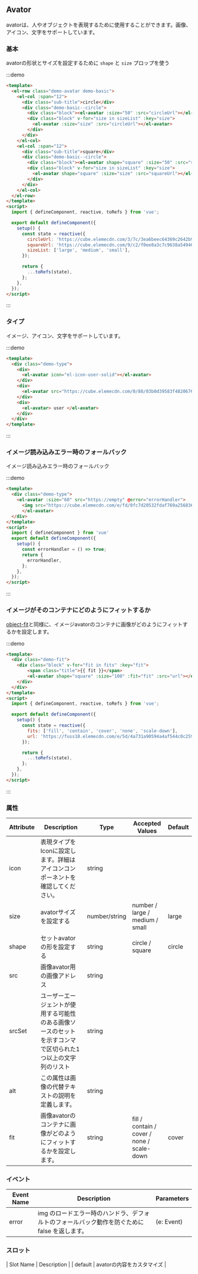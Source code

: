 ## Avator

avatorは、人やオブジェクトを表現するために使用することができます。画像、アイコン、文字をサポートしています。

### 基本

avatorの形状とサイズを設定するために `shape` と `size` プロップを使う

:::demo
```html
<template>
  <el-row class="demo-avatar demo-basic">
    <el-col :span="12">
      <div class="sub-title">circle</div>
      <div class="demo-basic--circle">
        <div class="block"><el-avatar :size="50" :src="circleUrl"></el-avatar></div>
        <div class="block" v-for="size in sizeList" :key="size">
          <el-avatar :size="size" :src="circleUrl"></el-avatar>
        </div>
      </div>
    </el-col>  
    <el-col :span="12">
      <div class="sub-title">square</div>
      <div class="demo-basic--circle">
        <div class="block"><el-avatar shape="square" :size="50" :src="squareUrl"></el-avatar></div>
        <div class="block" v-for="size in sizeList" :key="size">
          <el-avatar shape="square" :size="size" :src="squareUrl"></el-avatar>
        </div>
      </div>
    </el-col> 
  </el-row>
</template>
<script>
  import { defineComponent, reactive, toRefs } from 'vue';

  export default defineComponent({
    setup() {
      const state = reactive({
        circleUrl: 'https://cube.elemecdn.com/3/7c/3ea6beec64369c2642b92c6726f1epng.png',
        squareUrl: 'https://cube.elemecdn.com/9/c2/f0ee8a3c7c9638a54940382568c9dpng.png',
        sizeList: ['large', 'medium', 'small'],
      });

      return {
        ...toRefs(state),
      };
    },
  });
</script>

```
:::

### タイプ

イメージ、アイコン、文字をサポートしています。

:::demo
```html
<template>
  <div class="demo-type">
    <div>
      <el-avatar icon="el-icon-user-solid"></el-avatar>
    </div>
    <div>
      <el-avatar src="https://cube.elemecdn.com/0/88/03b0d39583f48206768a7534e55bcpng.png"></el-avatar>
    </div>
    <div>
      <el-avatar> user </el-avatar>
    </div>
  </div>
</template>
```
:::

### イメージ読み込みエラー時のフォールバック

イメージ読み込みエラー時のフォールバック

:::demo
```html
<template>
  <div class="demo-type">
    <el-avatar :size="60" src="https://empty" @error="errorHandler">
      <img src="https://cube.elemecdn.com/e/fd/0fc7d20532fdaf769a25683617711png.png"/>
      </el-avatar>
  </div>
</template>
<script>
  import { defineComponent } from 'vue'
  export default defineComponent({
    setup() {
      const errorHandler = () => true;
      return {
        errorHandler,
      };
    },
  });
</script>

```
:::

### イメージがそのコンテナにどのようにフィットするか

[object-fit](https://developer.mozilla.org/en-US/docs/Web/CSS/object-fit)と同様に、イメージavatorのコンテナに画像がどのようにフィットするかを設定します。

:::demo
```html
<template>
  <div class="demo-fit">
    <div class="block" v-for="fit in fits" :key="fit">
        <span class="title">{{ fit }}</span>
        <el-avatar shape="square" :size="100" :fit="fit" :src="url"></el-avatar>
    </div>
  </div>
</template>
<script>
  import { defineComponent, reactive, toRefs } from 'vue';

  export default defineComponent({
    setup() {
      const state = reactive({
        fits: ['fill', 'contain', 'cover', 'none', 'scale-down'],
        url: 'https://fuss10.elemecdn.com/e/5d/4a731a90594a4af544c0c25941171jpeg.jpeg'
      });

      return {
        ...toRefs(state),
      };
    },
  });
</script>

```
:::

### 属性

| Attribute      | Description          | Type      | Accepted Values       | Default  |
| ----------------- | -------------------------------- | --------------- | ------ | ------ |
| icon              | 表現タイプをIconに設定します。詳細はアイコンコンポーネントを確認してください。   | string          |        |        |
| size              | avatorサイズを設定する                     | number/string | number / large / medium / small | large  |
| shape             | セットavatorの形を設定する  | string |    circle / square     |   circle  |
| src               | 画像avator用の画像アドレス | string |        |      |
| srcSet            | ユーザーエージェントが使用する可能性のある画像ソースのセットを示すコンマで区切られた1つ以上の文字列のリスト | string |        |      |
| alt               | この属性は画像の代替テキストの説明を定義します。 | string |        |      |
| fit               | 画像avatorのコンテナに画像がどのようにフィットするかを設定します。 | string |    fill / contain / cover / none / scale-down    |   cover   |

### イベント

| Event Name | Description         | Parameters  |
| ------ | ------------------ | -------- |
| error  | img のロードエラー時のハンドラ、デフォルトのフォールバック動作を防ぐために false を返します。 |(e: Event)  |

### スロット

| Slot Name | Description | 
| default  | avatorの内容をカスタマイズ |
